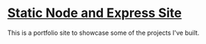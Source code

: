 # [Static Node and Express Site](https://victor-stanciu-portfolio.herokuapp.com/)

This is a portfolio site to showcase some of the projects I've built.

<!-- ## Style changes

- Changed backgrounds for .wrapper and .sidebar
- Add border-radius to button links
- Add text shadow to h1 elements
- Changed color of Learn more link -->
